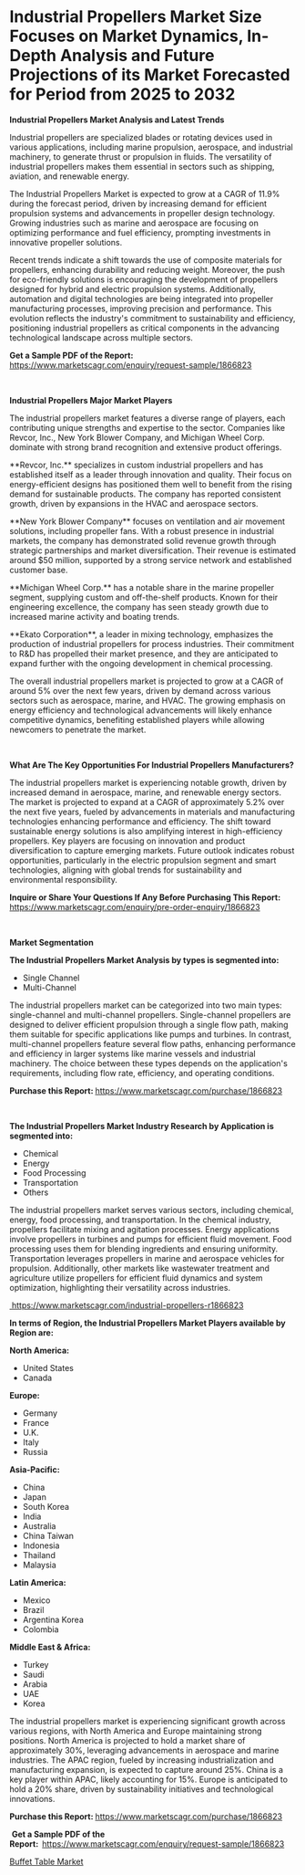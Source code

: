 <p><h1>Industrial Propellers Market Size Focuses on Market Dynamics, In-Depth Analysis and Future Projections of its Market Forecasted for Period from 2025 to 2032</h1></p><p><strong>Industrial Propellers Market Analysis and Latest Trends</strong></p>
<p><p>Industrial propellers are specialized blades or rotating devices used in various applications, including marine propulsion, aerospace, and industrial machinery, to generate thrust or propulsion in fluids. The versatility of industrial propellers makes them essential in sectors such as shipping, aviation, and renewable energy.</p><p>The Industrial Propellers Market is expected to grow at a CAGR of 11.9% during the forecast period, driven by increasing demand for efficient propulsion systems and advancements in propeller design technology. Growing industries such as marine and aerospace are focusing on optimizing performance and fuel efficiency, prompting investments in innovative propeller solutions.</p><p>Recent trends indicate a shift towards the use of composite materials for propellers, enhancing durability and reducing weight. Moreover, the push for eco-friendly solutions is encouraging the development of propellers designed for hybrid and electric propulsion systems. Additionally, automation and digital technologies are being integrated into propeller manufacturing processes, improving precision and performance. This evolution reflects the industry's commitment to sustainability and efficiency, positioning industrial propellers as critical components in the advancing technological landscape across multiple sectors.</p></p>
<p><strong>Get a Sample PDF of the Report:&nbsp;</strong> <a href="https://www.marketscagr.com/enquiry/request-sample/1866823?utm_campaign=3561&utm_medium=2&utm_source=Github&utm_content=ia&utm_term=11042025&utm_id=industrial-propellers">https://www.marketscagr.com/enquiry/request-sample/1866823</a></p>
<p>&nbsp;</p>
<p><strong>Industrial Propellers Major Market Players</strong></p>
<p><p>The industrial propellers market features a diverse range of players, each contributing unique strengths and expertise to the sector. Companies like Revcor, Inc., New York Blower Company, and Michigan Wheel Corp. dominate with strong brand recognition and extensive product offerings.</p><p>**Revcor, Inc.** specializes in custom industrial propellers and has established itself as a leader through innovation and quality. Their focus on energy-efficient designs has positioned them well to benefit from the rising demand for sustainable products. The company has reported consistent growth, driven by expansions in the HVAC and aerospace sectors.</p><p>**New York Blower Company** focuses on ventilation and air movement solutions, including propeller fans. With a robust presence in industrial markets, the company has demonstrated solid revenue growth through strategic partnerships and market diversification. Their revenue is estimated around $50 million, supported by a strong service network and established customer base.</p><p>**Michigan Wheel Corp.** has a notable share in the marine propeller segment, supplying custom and off-the-shelf products. Known for their engineering excellence, the company has seen steady growth due to increased marine activity and boating trends. </p><p>**Ekato Corporation**, a leader in mixing technology, emphasizes the production of industrial propellers for process industries. Their commitment to R&D has propelled their market presence, and they are anticipated to expand further with the ongoing development in chemical processing.</p><p>The overall industrial propellers market is projected to grow at a CAGR of around 5% over the next few years, driven by demand across various sectors such as aerospace, marine, and HVAC. The growing emphasis on energy efficiency and technological advancements will likely enhance competitive dynamics, benefiting established players while allowing newcomers to penetrate the market.</p></p>
<p>&nbsp;</p>
<p><strong>What Are The Key Opportunities For Industrial Propellers Manufacturers?</strong></p>
<p><p>The industrial propellers market is experiencing notable growth, driven by increased demand in aerospace, marine, and renewable energy sectors. The market is projected to expand at a CAGR of approximately 5.2% over the next five years, fueled by advancements in materials and manufacturing technologies enhancing performance and efficiency. The shift toward sustainable energy solutions is also amplifying interest in high-efficiency propellers. Key players are focusing on innovation and product diversification to capture emerging markets. Future outlook indicates robust opportunities, particularly in the electric propulsion segment and smart technologies, aligning with global trends for sustainability and environmental responsibility.</p></p>
<p><strong>Inquire or Share Your Questions If Any Before Purchasing This Report:</strong> <a href="https://www.marketscagr.com/enquiry/pre-order-enquiry/1866823?utm_campaign=3561&utm_medium=2&utm_source=Github&utm_content=ia&utm_term=11042025&utm_id=industrial-propellers">https://www.marketscagr.com/enquiry/pre-order-enquiry/1866823</a></p>
<p>&nbsp;</p>
<p><strong>Market Segmentation</strong></p>
<p><strong>The Industrial Propellers Market Analysis by types is segmented into:</strong></p>
<p><ul><li>Single Channel</li><li>Multi-Channel</li></ul></p>
<p><p>The industrial propellers market can be categorized into two main types: single-channel and multi-channel propellers. Single-channel propellers are designed to deliver efficient propulsion through a single flow path, making them suitable for specific applications like pumps and turbines. In contrast, multi-channel propellers feature several flow paths, enhancing performance and efficiency in larger systems like marine vessels and industrial machinery. The choice between these types depends on the application's requirements, including flow rate, efficiency, and operating conditions.</p></p>
<p><strong>Purchase this Report:&nbsp;</strong><a href="https://www.marketscagr.com/purchase/1866823?utm_campaign=3561&utm_medium=2&utm_source=Github&utm_content=ia&utm_term=11042025&utm_id=industrial-propellers">https://www.marketscagr.com/purchase/1866823</a></p>
<p>&nbsp;</p>
<p><strong>The Industrial Propellers Market Industry Research by Application is segmented into:</strong></p>
<p><ul><li>Chemical</li><li>Energy</li><li>Food Processing</li><li>Transportation</li><li>Others</li></ul></p>
<p><p>The industrial propellers market serves various sectors, including chemical, energy, food processing, and transportation. In the chemical industry, propellers facilitate mixing and agitation processes. Energy applications involve propellers in turbines and pumps for efficient fluid movement. Food processing uses them for blending ingredients and ensuring uniformity. Transportation leverages propellers in marine and aerospace vehicles for propulsion. Additionally, other markets like wastewater treatment and agriculture utilize propellers for efficient fluid dynamics and system optimization, highlighting their versatility across industries.</p></p>
<p><a href="https://www.marketscagr.com/industrial-propellers-r1866823?utm_campaign=3561&utm_medium=2&utm_source=Github&utm_content=ia&utm_term=11042025&utm_id=industrial-propellers">&nbsp;https://www.marketscagr.com/industrial-propellers-r1866823</a></p>
<p><strong>In terms of Region, the Industrial Propellers Market Players available by Region are:</strong></p>
<p>
    <p> <strong> North America: </strong>
        <ul>
            <li>United States</li>
            <li>Canada</li>
        </ul>
        </p> 
    <p> <strong> Europe: </strong>
        <ul>
            <li>Germany</li>
            <li>France</li>
            <li>U.K.</li>
            <li>Italy</li>
            <li>Russia</li>
        </ul>
        </p> 
    <p> <strong> Asia-Pacific: </strong>
        <ul>
            <li>China</li>
            <li>Japan</li>
            <li>South Korea</li>
            <li>India</li>
            <li>Australia</li>
            <li>China Taiwan</li>
            <li>Indonesia</li>
            <li>Thailand</li>
            <li>Malaysia</li>
        </ul>
        </p> 
    <p> <strong> Latin America: </strong>
        <ul>
            <li>Mexico</li>
            <li>Brazil</li>
            <li>Argentina Korea</li>
            <li>Colombia</li>
        </ul>
        </p> 
    <p> <strong> Middle East & Africa: </strong>
        <ul>
            <li>Turkey</li>
            <li>Saudi</li>
            <li>Arabia</li>
            <li>UAE</li>
            <li>Korea</li>
        </ul>
    </p>
    </p>
<p><p>The industrial propellers market is experiencing significant growth across various regions, with North America and Europe maintaining strong positions. North America is projected to hold a market share of approximately 30%, leveraging advancements in aerospace and marine industries. The APAC region, fueled by increasing industrialization and manufacturing expansion, is expected to capture around 25%. China is a key player within APAC, likely accounting for 15%. Europe is anticipated to hold a 20% share, driven by sustainability initiatives and technological innovations.</p></p>
<p><strong>Purchase this Report: </strong><a href="https://www.marketscagr.com/purchase/1866823?utm_campaign=3561&utm_medium=2&utm_source=Github&utm_content=ia&utm_term=11042025&utm_id=industrial-propellers">https://www.marketscagr.com/purchase/1866823</a></p>
<p>&nbsp;<strong>Get a Sample PDF of the Report:&nbsp;&nbsp;</strong><a href="https://www.marketscagr.com/enquiry/request-sample/1866823?utm_campaign=3561&utm_medium=2&utm_source=Github&utm_content=ia&utm_term=11042025&utm_id=industrial-propellers">https://www.marketscagr.com/enquiry/request-sample/1866823</a></p>
<p><strong></strong></p>
<p><p><a href="https://github.com/taveyasenay/Market-Research-Report-List-1/blob/main/buffet-table-market.md?utm_campaign=3561&utm_medium=2&utm_source=Github&utm_content=ia&utm_term=11042025&utm_id=industrial-propellers">Buffet Table Market</a></p></p>